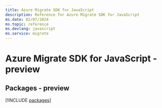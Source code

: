 ```yaml
---
title: Azure Migrate SDK for JavaScript
description: Reference for Azure Migrate SDK for JavaScript
ms.date: 02/07/2024
ms.topic: reference
ms.devlang: javascript
ms.service: migrate
---
```

# Azure Migrate SDK for JavaScript - preview
## Packages - preview
[!INCLUDE [packages](migrate-index.md)]
